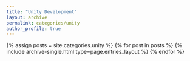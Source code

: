 ```yaml
---
title: "Unity Development"
layout: archive
permalink: categories/unity
author_profile: true
---
```


{% assign posts = site.categories.unity %}
{% for post in posts %} {% include archive-single.html type=page.entries_layout %} {% endfor %}
